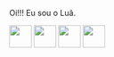 Oi!!! Eu sou o Luã.

          
<img loading="CSS" src="https://cdn.jsdelivr.net/gh/devicons/devicon/icons/css3/css3-original.svg" width="40" height="40" />

<img loading="Python" src="https://cdn.jsdelivr.net/gh/devicons/devicon/icons/python/python-original.svg" width="40" height="40" />

<img loading="C" src="https://cdn.jsdelivr.net/gh/devicons/devicon/icons/c/c-original.svg" width="40" height="40" />

<img loading="HTMLL" src="https://cdn.jsdelivr.net/gh/devicons/devicon/icons/html5/html5-original.svg" width="40" height="40" />

          
          
          


